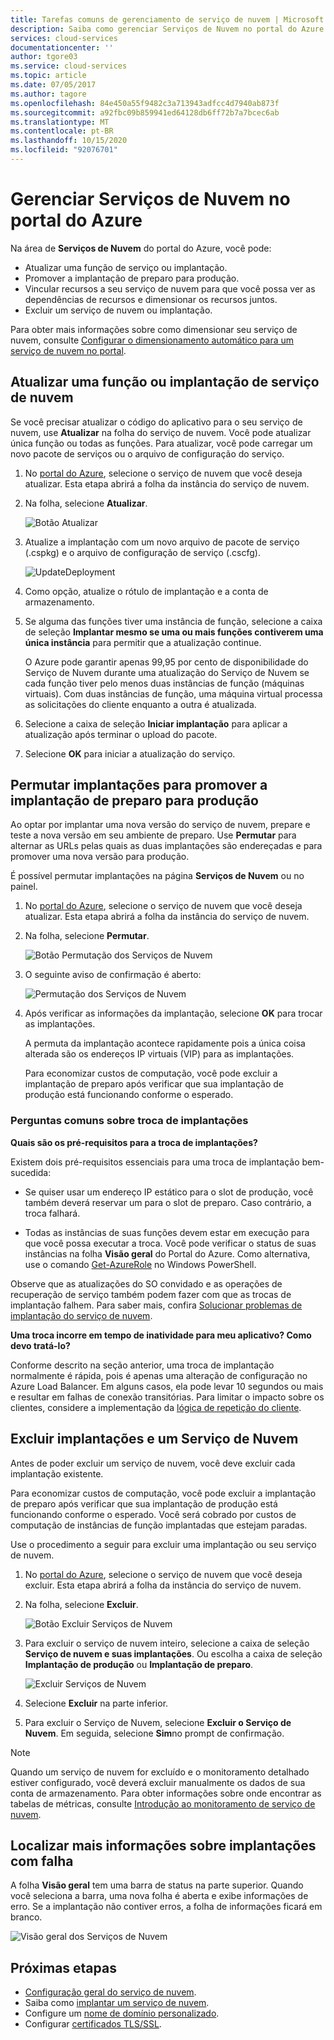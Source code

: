 ```yaml
---
title: Tarefas comuns de gerenciamento de serviço de nuvem | Microsoft Docs
description: Saiba como gerenciar Serviços de Nuvem no portal do Azure. Esses exemplos usam o portal do Azure.
services: cloud-services
documentationcenter: ''
author: tgore03
ms.service: cloud-services
ms.topic: article
ms.date: 07/05/2017
ms.author: tagore
ms.openlocfilehash: 84e450a55f9482c3a713943adfcc4d7940ab873f
ms.sourcegitcommit: a92fbc09b859941ed64128db6ff72b7a7bcec6ab
ms.translationtype: MT
ms.contentlocale: pt-BR
ms.lasthandoff: 10/15/2020
ms.locfileid: "92076701"
---
```

# <a name="manage-cloud-services-in-the-azure-portal"></a>Gerenciar Serviços de Nuvem no portal do Azure
Na área de **Serviços de Nuvem** do portal do Azure, você pode:

* Atualizar uma função de serviço ou implantação.
* Promover a implantação de preparo para produção.
* Vincular recursos a seu serviço de nuvem para que você possa ver as dependências de recursos e dimensionar os recursos juntos.
* Excluir um serviço de nuvem ou implantação.

Para obter mais informações sobre como dimensionar seu serviço de nuvem, consulte [Configurar o dimensionamento automático para um serviço de nuvem no portal](cloud-services-how-to-scale-portal.md).

## <a name="update-a-cloud-service-role-or-deployment"></a>Atualizar uma função ou implantação de serviço de nuvem
Se você precisar atualizar o código do aplicativo para o seu serviço de nuvem, use **Atualizar** na folha do serviço de nuvem. Você pode atualizar única função ou todas as funções. Para atualizar, você pode carregar um novo pacote de serviços ou o arquivo de configuração do serviço.

1. No [portal do Azure][Azure portal], selecione o serviço de nuvem que você deseja atualizar. Esta etapa abrirá a folha da instância do serviço de nuvem.

2. Na folha, selecione **Atualizar**.

    ![Botão Atualizar](./media/cloud-services-how-to-manage-portal/update-button.png)

3. Atualize a implantação com um novo arquivo de pacote de serviço (.cspkg) e o arquivo de configuração de serviço (.cscfg).

    ![UpdateDeployment](./media/cloud-services-how-to-manage-portal/update-blade.png)

4. Como opção, atualize o rótulo de implantação e a conta de armazenamento.

5. Se alguma das funções tiver uma instância de função, selecione a caixa de seleção **Implantar mesmo se uma ou mais funções contiverem uma única instância** para permitir que a atualização continue.

    O Azure pode garantir apenas 99,95 por cento de disponibilidade do Serviço de Nuvem durante uma atualização do Serviço de Nuvem se cada função tiver pelo menos duas instâncias de função (máquinas virtuais). Com duas instâncias de função, uma máquina virtual processa as solicitações do cliente enquanto a outra é atualizada.

6. Selecione a caixa de seleção **Iniciar implantação** para aplicar a atualização após terminar o upload do pacote.

7. Selecione **OK** para iniciar a atualização do serviço.

## <a name="swap-deployments-to-promote-a-staged-deployment-to-production"></a>Permutar implantações para promover a implantação de preparo para produção
Ao optar por implantar uma nova versão do serviço de nuvem, prepare e teste a nova versão em seu ambiente de preparo. Use **Permutar** para alternar as URLs pelas quais as duas implantações são endereçadas e para promover uma nova versão para produção.

É possível permutar implantações na página **Serviços de Nuvem** ou no painel.

1. No [portal do Azure][Azure portal], selecione o serviço de nuvem que você deseja atualizar. Esta etapa abrirá a folha da instância do serviço de nuvem.

2. Na folha, selecione **Permutar**.

    ![Botão Permutação dos Serviços de Nuvem](./media/cloud-services-how-to-manage-portal/swap-button.png)

3. O seguinte aviso de confirmação é aberto:

    ![Permutação dos Serviços de Nuvem](./media/cloud-services-how-to-manage-portal/swap-prompt.png)

4. Após verificar as informações da implantação, selecione **OK** para trocar as implantações.

    A permuta da implantação acontece rapidamente pois a única coisa alterada são os endereços IP virtuais (VIP) para as implantações.

    Para economizar custos de computação, você pode excluir a implantação de preparo após verificar que sua implantação de produção está funcionando conforme o esperado.

### <a name="common-questions-about-swapping-deployments"></a>Perguntas comuns sobre troca de implantações

**Quais são os pré-requisitos para a troca de implantações?**

Existem dois pré-requisitos essenciais para uma troca de implantação bem-sucedida:

- Se quiser usar um endereço IP estático para o slot de produção, você também deverá reservar um para o slot de preparo. Caso contrário, a troca falhará.

- Todas as instâncias de suas funções devem estar em execução para que você possa executar a troca. Você pode verificar o status de suas instâncias na folha **Visão geral** do Portal do Azure. Como alternativa, use o comando [Get-AzureRole](/powershell/module/servicemanagement/azure.service/get-azurerole?view=azuresmps-3.7.0) no Windows PowerShell.

Observe que as atualizações do SO convidado e as operações de recuperação de serviço também podem fazer com que as trocas de implantação falhem. Para saber mais, confira [Solucionar problemas de implantação do serviço de nuvem](cloud-services-troubleshoot-deployment-problems.md).

**Uma troca incorre em tempo de inatividade para meu aplicativo? Como devo tratá-lo?**

Conforme descrito na seção anterior, uma troca de implantação normalmente é rápida, pois é apenas uma alteração de configuração no Azure Load Balancer. Em alguns casos, ela pode levar 10 segundos ou mais e resultar em falhas de conexão transitórias. Para limitar o impacto sobre os clientes, considere a implementação da [lógica de repetição do cliente](/azure/architecture/best-practices/transient-faults).

## <a name="delete-deployments-and-a-cloud-service"></a>Excluir implantações e um Serviço de Nuvem
Antes de poder excluir um serviço de nuvem, você deve excluir cada implantação existente.

Para economizar custos de computação, você pode excluir a implantação de preparo após verificar que sua implantação de produção está funcionando conforme o esperado. Você será cobrado por custos de computação de instâncias de função implantadas que estejam paradas.

Use o procedimento a seguir para excluir uma implantação ou seu serviço de nuvem.

1. No [portal do Azure][Azure portal], selecione o serviço de nuvem que você deseja excluir. Esta etapa abrirá a folha da instância do serviço de nuvem.

2. Na folha, selecione **Excluir**.

    ![Botão Excluir Serviços de Nuvem](./media/cloud-services-how-to-manage-portal/delete-button.png)

3. Para excluir o serviço de nuvem inteiro, selecione a caixa de seleção **Serviço de nuvem e suas implantações**. Ou escolha a caixa de seleção **Implantação de produção** ou **Implantação de preparo**.

    ![Excluir Serviços de Nuvem](./media/cloud-services-how-to-manage-portal/delete-blade.png)

4. Selecione **Excluir** na parte inferior.

5. Para excluir o Serviço de Nuvem, selecione **Excluir o Serviço de Nuvem**. Em seguida, selecione **Sim**no prompt de confirmação.

> [!NOTE]
> Quando um serviço de nuvem for excluído e o monitoramento detalhado estiver configurado, você deverá excluir manualmente os dados de sua conta de armazenamento. Para obter informações sobre onde encontrar as tabelas de métricas, consulte [Introdução ao monitoramento de serviço de nuvem](cloud-services-how-to-monitor.md).


## <a name="find-more-information-about-failed-deployments"></a>Localizar mais informações sobre implantações com falha
A folha **Visão geral** tem uma barra de status na parte superior. Quando você seleciona a barra, uma nova folha é aberta e exibe informações de erro. Se a implantação não contiver erros, a folha de informações ficará em branco.

![Visão geral dos Serviços de Nuvem](./media/cloud-services-how-to-manage-portal/status-info.png)



[Azure portal]: https://portal.azure.com

## <a name="next-steps"></a>Próximas etapas
* [Configuração geral do serviço de nuvem](cloud-services-how-to-configure-portal.md).
* Saiba como [implantar um serviço de nuvem](cloud-services-how-to-create-deploy-portal.md).
* Configure um [nome de domínio personalizado](cloud-services-custom-domain-name-portal.md).
* Configurar [certificados TLS/SSL](cloud-services-configure-ssl-certificate-portal.md).